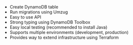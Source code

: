 - Create DynamoDB table
- Run migrations using Umzug
- Easy to use API
- Strong typing using DynamoDB Toolbox
- Easy local testing (recommended to install Java)
- Supports multiple environments (development, production)
- Provides way to extend infrastructure using Terraform
